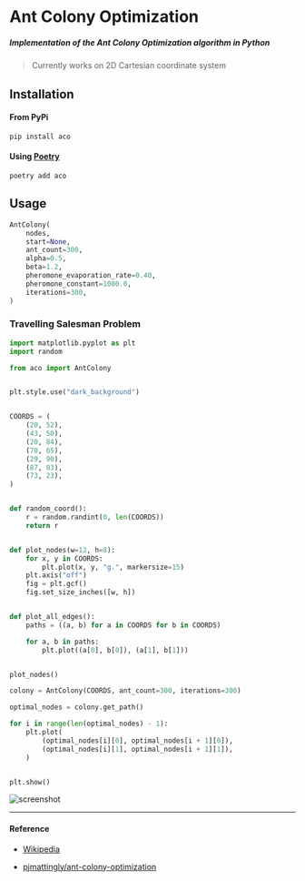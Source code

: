# Ant Colony Optimization

##### Implementation of the Ant Colony Optimization algorithm in Python

> Currently works on 2D Cartesian coordinate system

## Installation

#### From PyPi

```shell
pip install aco
```

#### Using [Poetry](https://python-poetry.org/)

```shell
poetry add aco
```

## Usage

```python
AntColony(
    nodes,
    start=None,
    ant_count=300,
    alpha=0.5,
    beta=1.2,
    pheromone_evaporation_rate=0.40,
    pheromone_constant=1000.0,
    iterations=300,
)
```

### Travelling Salesman Problem
```python
import matplotlib.pyplot as plt
import random

from aco import AntColony


plt.style.use("dark_background")


COORDS = (
    (20, 52),
    (43, 50),
    (20, 84),
    (70, 65),
    (29, 90),
    (87, 83),
    (73, 23),
)


def random_coord():
    r = random.randint(0, len(COORDS))
    return r


def plot_nodes(w=12, h=8):
    for x, y in COORDS:
        plt.plot(x, y, "g.", markersize=15)
    plt.axis("off")
    fig = plt.gcf()
    fig.set_size_inches([w, h])


def plot_all_edges():
    paths = ((a, b) for a in COORDS for b in COORDS)

    for a, b in paths:
        plt.plot((a[0], b[0]), (a[1], b[1]))


plot_nodes()

colony = AntColony(COORDS, ant_count=300, iterations=300)

optimal_nodes = colony.get_path()

for i in range(len(optimal_nodes) - 1):
    plt.plot(
        (optimal_nodes[i][0], optimal_nodes[i + 1][0]),
        (optimal_nodes[i][1], optimal_nodes[i + 1][1]),
    )


plt.show()
```

![screenshot](screenshot.jpg)

---

#### Reference

- [Wikipedia](https://en.wikipedia.org/wiki/Ant_colony_optimization_algorithms)

- [pjmattingly/ant-colony-optimization](https://github.com/pjmattingly/ant-colony-optimization)
